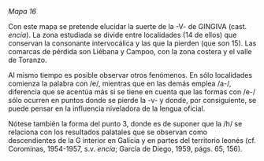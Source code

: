 *Mapa 16* 

Con este mapa se pretende elucidar la suerte de la -V- de GINGIVA (cast. *encía*). La zona estudiada se divide entre localidades (14 de ellos) que conservan la consonante intervocálica y las que la pierden (que son 15). Las comarcas de pérdida son Liébana y Campoo, con la zona costera y el valle de Toranzo. 

Al mismo tiempo es posible observar otros fenómenos. En sólo localidades comienza la palabra con /e/, mientras que en las demás emplea /a-/, diferencia que se acentúa más si se tiene en cuenta que las formas con /e-/ sólo ocurren en puntos donde se pierde la -v- y donde, por consiguiente, se puede pensar en la influencia niveladora de la lengua oficial. 

Nótese también la forma del punto 3, donde es de suponer que la /h/ se relaciona con los resultados palatales que se observan como descendientes de la G interior en Galicia y en partes del territorio leonés (cf. Corominas, 1954-1957, s.v. *encía*; García de Diego, 1959, págs. 65, 156).
